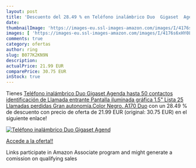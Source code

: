 ```yaml
---
layout: post
title: 'Descuento del 28.49 % en Teléfono inalámbrico Duo  Gigaset  Agend'
date: 
thumbnailImage: 'https://images-eu.ssl-images-amazon.com/images/I/4176s6xHY0L._SL200_.jpg'
images: [ 'https://images-eu.ssl-images-amazon.com/images/I/4176s6xHY0L._SL200_.jpg' ]
comments: true
category: ofertas
author: ring
slug: B077K2KN9N
description:
actualPrice: 21.99 EUR
comparePrice: 30.75 EUR
inStock: true
---
```


Tienes [Teléfono inalámbrico Duo  Gigaset  Agenda hasta 50 contactos  identificación de Llamada entrante  Pantalla iluminada gráfica 1.5"  Lista 25 Llamadas perdidas  Gran autonomía.Color Negro. A170 Duo](https://www.amazon.es/dp/B077K2KN9N/?tag=tolees-21) con un 28.49 % de descuento con precio de oferta de 21.99 EUR (original: 30.75 EUR) en el siguiente enlace!

[![Teléfono inalámbrico Duo  Gigaset  Agend](https://images-eu.ssl-images-amazon.com/images/I/4176s6xHY0L._SL200_.jpg)](https://www.amazon.es/dp/B077K2KN9N/?tag=tolees-21)

[Accede a la oferta!!](https://www.amazon.es/dp/B077K2KN9N/?tag=tolees-21)

Links participate in Amazon Associate program and might generate a comission on qualifying sales


